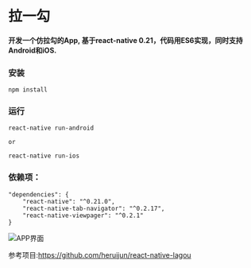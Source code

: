 # 拉一勾
#### 开发一个仿拉勾的App, 基于react-native 0.21，代码用ES6实现，同时支持Android和iOS.

### 安装
```
npm install
```
### 运行
```
react-native run-android

or

react-native run-ios
```

### 依赖项：
```
"dependencies": {
    "react-native": "^0.21.0",
    "react-native-tab-navigator": "^0.2.17",
    "react-native-viewpager": "^0.2.1"
}
```

![APP界面](https://raw.githubusercontent.com/Kennytian/LagouApp/master/screenshot.gif)

参考项目:https://github.com/heruijun/react-native-lagou